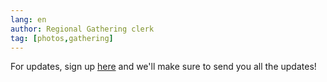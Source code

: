 ```yaml
---
lang: en
author: Regional Gathering clerk
tag: [photos,gathering]
---
```

For updates, sign up [here](https://docs.google.com/forms/d/e/1FAIpQLSeOYBA7a1ygWENuGF63qnjr9NcE9jnHfzEWapSdYG1BMfZ8qA/viewform) and we'll make sure to send you all the updates!  
